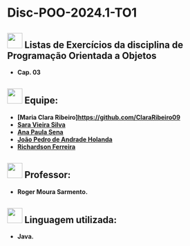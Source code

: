 # Disc-POO-2024.1-TO1


## <img src="https://media.giphy.com/media/iY8CRBdQXODJSCERIr/giphy.gif" width="35"><b> Listas de Exercícios da disciplina de Programação Orientada a Objetos

 - Cap. 03

##  <img src="https://media.giphy.com/media/iY8CRBdQXODJSCERIr/giphy.gif" width="35"><b> Equipe:
- [Maria Clara Ribeiro]https://github.com/ClaraRibeiro09
- [Sara Vieira Silva](https://github.com/saravs858)
- [Ana Paula Sena](https://github.com/AnaPaulaSena8)
- [João Pedro de Andrade Holanda](https://github.com/joaopedrohub)
- [Richardson Ferreira](https://github.com/rich4rds0n)

##  <img src="https://media.giphy.com/media/iY8CRBdQXODJSCERIr/giphy.gif" width="35"><b> Professor:
- Roger Moura Sarmento.

## <img src="https://media.giphy.com/media/iY8CRBdQXODJSCERIr/giphy.gif" width="35"><b> Linguagem utilizada:
- Java.
